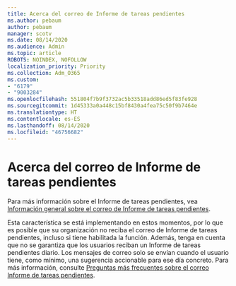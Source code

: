 ```yaml
---
title: Acerca del correo de Informe de tareas pendientes
ms.author: pebaum
author: pebaum
manager: scotv
ms.date: 08/14/2020
ms.audience: Admin
ms.topic: article
ROBOTS: NOINDEX, NOFOLLOW
localization_priority: Priority
ms.collection: Adm_O365
ms.custom:
- "6179"
- "9003284"
ms.openlocfilehash: 551804f7b9f3732ac5b33518add86ed5f83fe928
ms.sourcegitcommit: 1d45333a0a448c15bf8430a4fea75c50f9b7464e
ms.translationtype: HT
ms.contentlocale: es-ES
ms.lasthandoff: 08/14/2020
ms.locfileid: "46756682"
---
```

# <a name="about-briefing-email"></a>Acerca del correo de Informe de tareas pendientes

Para más información sobre el Informe de tareas pendientes, vea [Información general sobre el correo de Informe de tareas pendientes](https://docs.microsoft.com/briefing/be-overview).  

Esta característica se está implementando en estos momentos, por lo que es posible que su organización no reciba el correo de Informe de tareas pendientes, incluso si tiene habilitada la función. Además, tenga en cuenta que no se garantiza que los usuarios reciban un Informe de tareas pendientes diario. Los mensajes de correo solo se envían cuando el usuario tiene, como mínimo, una sugerencia accionable para ese día concreto. Para más información, consulte [Preguntas más frecuentes sobre el correo Informe de tareas pendientes](https://docs.microsoft.com/briefing/be-faqs).